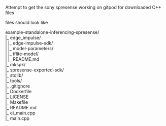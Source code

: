 Attempt to get the sony spresense working on gitpod for downloaded C++ files



files should look like


example-standalone-inferencing-spresense/  
|_ edge_impulse/  
|    |_ edge-impulse-sdk/  
|    |_ model-parameters/  
|    |_ tflite-model/  
|    |_ README.md  
|_ mkspk/  
|_ spresense-exported-sdk/  
|_ stdlib/  
|_ tools/  
|_ .gitignore  
|_ Dockerfile  
|_ LICENSE  
|_ Makefile  
|_ README.md  
|_ ei_main.cpp  
|_ main.cpp  
  
